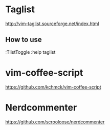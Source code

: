 Taglist
=======

http://vim-taglist.sourceforge.net/index.html

How to use
----------

:TlistToggle
:help taglist

vim-coffee-script
=================

https://github.com/kchmck/vim-coffee-script

Nerdcommenter
=============

https://github.com/scrooloose/nerdcommenter
